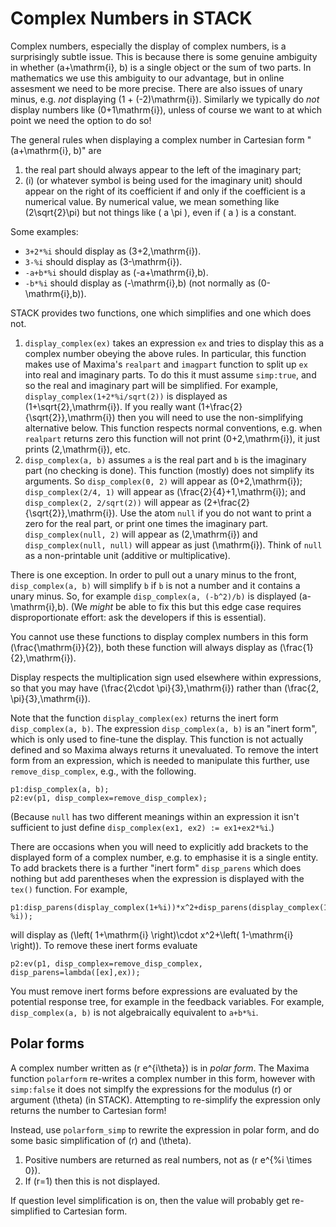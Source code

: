 # Complex Numbers in STACK

Complex numbers, especially the display of complex numbers, is a surprisingly subtle issue.   This is because there is some genuine ambiguity in whether \(a+\mathrm{i}\, b\) is a single object or the sum of two parts.  In mathematics we use this ambiguity to our advantage, but in online assesment we need to be more precise.  There are also issues of unary minus, e.g. _not_ displaying \(1 + (-2)\mathrm{i}\). Similarly we typically do _not_ display numbers like \(0+1\mathrm{i}\), unless of course we want to at which point we need the option to do so!

The general rules when displaying a complex number in Cartesian form "\(a+\mathrm{i}\, b\)" are

1. the real part should always appear to the left of the imaginary part;
2. \(i\) (or whatever symbol is being used for the imaginary unit) should appear on the right of its coefficient if and only if the coefficient is a numerical value. By numerical value, we mean something like \(2\sqrt{2}\pi\) but not things like \( a \pi \), even if \( a \) is a constant.

Some examples:

* `3+2*%i` should display as \(3+2\,\mathrm{i}\).
* `3-%i` should display as \(3-\mathrm{i}\).
* `-a+b*%i` should display as \(-a+\mathrm{i}\,b\).
* `-b*%i` should display as \(-\mathrm{i}\,b\) (not normally as \(0-\mathrm{i}\,b\)).

STACK provides two functions, one which simplifies and one which does not.

1. `display_complex(ex)` takes an expression `ex` and tries to display this as a complex number obeying the above rules.  In particular, this function makes use of Maxima's `realpart` and `imagpart` function to split up `ex` into real and imaginary parts.  To do this it must assume `simp:true`, and so the real and imaginary part will be simplified.  For example, `display_complex(1+2*%i/sqrt(2))` is displayed as \(1+\sqrt{2}\,\mathrm{i}\).  If you really want \(1+\frac{2}{\sqrt{2}}\,\mathrm{i}\) then you will need to use the non-simplifying alternative below.  This function respects normal conventions, e.g. when `realpart` returns zero this function will not print \(0+2\,\mathrm{i}\), it just prints \(2\,\mathrm{i}\), etc.  
2. `disp_complex(a, b)` assumes `a` is the real part and `b` is the imaginary part (no checking is done).  This function (mostly) does not simplify its arguments.  So `disp_complex(0, 2)` will appear as \(0+2\,\mathrm{i}\); `disp_complex(2/4, 1)` will appear as \(\frac{2}{4}+1\,\mathrm{i}\); and `disp_complex(2, 2/sqrt(2))` will appear as \(2+\frac{2}{\sqrt{2}}\,\mathrm{i}\).  Use the atom `null` if you do not want to print a zero for the real part, or print one times the imaginary part.  `disp_complex(null, 2)` will appear as \(2\,\mathrm{i}\) and `disp_complex(null, null)` will appear as just \(\mathrm{i}\).  Think of `null` as a non-printable unit (additive or multiplicative).

There is one exception.  In order to pull out a unary minus to the front, `disp_complex(a, b)` will simplify `b` if `b` is not a number and it contains a unary minus.  So, for example `disp_complex(a, (-b^2)/b)` is displayed \(a-\mathrm{i}\,b\).  (We _might_ be able to fix this but this edge case requires disproportionate effort: ask the developers if this is essential).

You cannot use these functions to display complex numbers in this form \(\frac{\mathrm{i}}{2}\), both these function will always display as \(\frac{1}{2}\,\mathrm{i}\).

Display respects the multiplication sign used elsewhere within expressions, so that you may have \(\frac{2\cdot \pi}{3}\,\mathrm{i}\) rather than \(\frac{2\, \pi}{3}\,\mathrm{i}\).

Note that the function `display_complex(ex)` returns the inert form `disp_complex(a, b)`.  The expression `disp_complex(a, b)` is an "inert form", which is only used to fine-tune the display.  This function is not actually defined and so Maxima always returns it unevaluated.  To remove the intert form from an expression, which is needed to manipulate this further, use `remove_disp_complex`, e.g., with the following.

    p1:disp_complex(a, b);
    p2:ev(p1, disp_complex=remove_disp_complex);

(Because `null` has two different meanings within an expression it isn't sufficient to just define `disp_complex(ex1, ex2) := ex1+ex2*%i`.)

There are occasions when you will need to explicitly add brackets to the displayed form of a complex number, e.g. to emphasise it is a single entity.  To add brackets there is a further "inert form" `disp_parens` which does nothing but add parentheses when the expression is displayed with the `tex()` function.  For example,

    p1:disp_parens(display_complex(1+%i))*x^2+disp_parens(display_complex(1-%i));

will display as \(\left( 1+\mathrm{i} \right)\cdot x^2+\left( 1-\mathrm{i} \right)\).  To remove these inert forms evaluate

    p2:ev(p1, disp_complex=remove_disp_complex, disp_parens=lambda([ex],ex));

You must remove inert forms before expressions are evaluated by the potential response tree, for example in the feedback variables.  For example, `disp_complex(a, b)` is not algebraically equivalent to `a+b*%i`.

## Polar forms

A complex number written as \(r e^{i\theta}\) is in _polar form_.  The Maxima function `polarform` re-writes a complex number in this form, however with `simp:false` it does not simplfy the expressions for the modulus \(r\) or argument \(\theta\) (in STACK).  Attempting to re-simplify the expression only returns the number to Cartesian form!

Instead, use `polarform_simp` to rewrite the expression in polar form, and do some basic simplification of \(r\) and \(\theta\).

1. Positive numbers are returned as real numbers, not as \(r e^{%i \times 0}\).
2. If \(r=1\) then this is not displayed.

If question level simplification is on, then the value will probably get re-simplified to Cartesian form.
